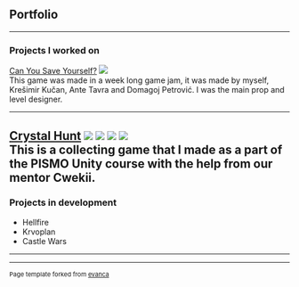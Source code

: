 ## Portfolio

---

### Projects I worked on

[Can You Save Yourself?](https://emperorscorpion.itch.io/cam-you-save-yourself)
<img src="https://img.itch.zone/aW1nLzU0NjM3MTcuanBn/original/HgdH9H.jpg"/>
<br>
This game was made in a week long game jam, it was made by myself, Krešimir Kučan, Ante Tavra and  Domagoj Petrović. I was the main prop and level designer.
<br>

---

[Crystal Hunt](https://emperorscorpion.itch.io/crystal-hunt)
<img src="https://img.itch.zone/aW1hZ2UvOTU4MTMyLzU0MzMyMzYucG5n/original/qOSJjE.png"/>
<img src="https://img.itch.zone/aW1hZ2UvOTU4MTMyLzU0MzMyMzIucG5n/original/82Fx%2FC.png"/>
<img src="https://img.itch.zone/aW1hZ2UvOTU4MTMyLzU0MzMyMzUucG5n/original/FZ%2FMma.png"/>
<img src="https://img.itch.zone/aW1hZ2UvOTU4MTMyLzU0MzMyMzMucG5n/original/qR7SsB.png"/>
<br>
This is a collecting game that I made as a part of the PISMO Unity course with the help from our mentor Cwekii.
<br>
---
### Projects in development

- Hellfire
- Krvoplan
- Castle Wars
---




---
<p style="font-size:11px">Page template forked from <a href="https://github.com/evanca/quick-portfolio">evanca</a></p>
<!-- Remove above link if you don't want to attibute -->
